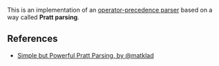 This is an implementation of an [operator-precedence parser](https://en.wikipedia.org/wiki/Operator-precedence_parser)
based on a way called **Pratt parsing**.

## References
- [Simple but Powerful Pratt Parsing, by @matklad](https://matklad.github.io/2020/04/13/simple-but-powerful-pratt-parsing.html)